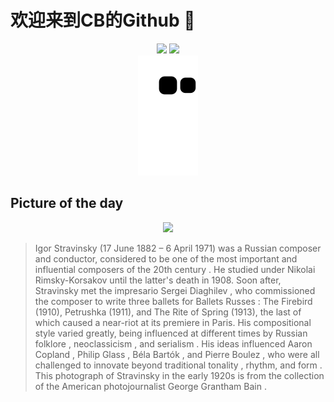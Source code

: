
# 欢迎来到CB的Github 👋

<div align="center">
  <img height="137px" src="https://github-readme-stats.vercel.app/api?username=SuperCB&show_icons=true&theme=radical" />
  <img height="137px" src="https://github-readme-stats.vercel.app/api/top-langs/?username=SuperCB&hide_title=true&hide_border=true&layout=compact&langs_count=6&text_color=000&icon_color=fff" />
</div>


<div align="center">
    <img src="./contribution-snake/github-contribution-grid-snake.svg" />
</div>



## Picture of the day
<div align="center">
  <img width=400px src="https://upload.wikimedia.org/wikipedia/commons/thumb/3/33/Igor_Stravinsky_LOC_32392u.jpg/960px-Igor_Stravinsky_LOC_32392u.jpg" />
</div>

>Igor Stravinsky  (17 June 1882 – 6 April 1971) was a Russian composer and conductor, considered to be one of the most important and influential  composers of the 20th century . He studied under  Nikolai Rimsky-Korsakov  until the latter's death in 1908. Soon after, Stravinsky met the  impresario   Sergei Diaghilev , who commissioned the composer to write three ballets for  Ballets Russes :  The Firebird  (1910),  Petrushka  (1911), and  The Rite of Spring  (1913), the last of which  caused a near-riot at its premiere  in Paris. His compositional style varied greatly, being influenced at different times by  Russian folklore ,  neoclassicism , and  serialism . His ideas influenced  Aaron Copland ,  Philip Glass ,  Béla Bartók , and  Pierre Boulez , who were all challenged to innovate beyond traditional  tonality , rhythm, and  form . This photograph of Stravinsky in the early 1920s is from the collection of the American photojournalist  George Grantham Bain .


